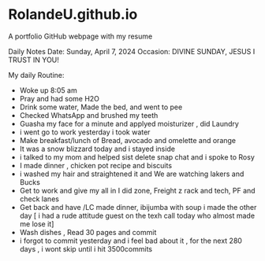 
# RolandeU.github.io
A portfolio GitHub webpage with my resume

Daily Notes
Date: Sunday, April 7, 2024
Occasion: DIVINE SUNDAY, JESUS I TRUST IN YOU! 

My daily Routine:
- Woke up 8:05 am
- Pray and had some H2O
- Drink some water, Made the bed, and went to pee
- Checked WhatsApp and brushed my teeth
- Guasha my face for a minute and applyed moisturizer , did Laundry
- i went go to work yesterday i took water
- Make breakfast/lunch of Bread, avocado  and omelette and orange 
- It was a snow blizzard today and i stayed inside
- i talked to my mom and helped sist delete snap chat and i spoke to Rosy
- I made dinner , chicken pot recipe and biscuits 
- i washed my hair and straightened it and We are watching lakers and Bucks
- Get to work and give my all in I did zone, Freight z rack and tech, PF and check lanes
- Get back and have /LC made dinner, ibijumba with soup i made the other day
[ i had a rude attitude guest on the texh call today who almost made me lose it]
- Wash dishes , Read 30 pages and commit
- i forgot to commit yesterday and i feel bad about it , for the next 280 days , i wont skip until i hit 3500commits
